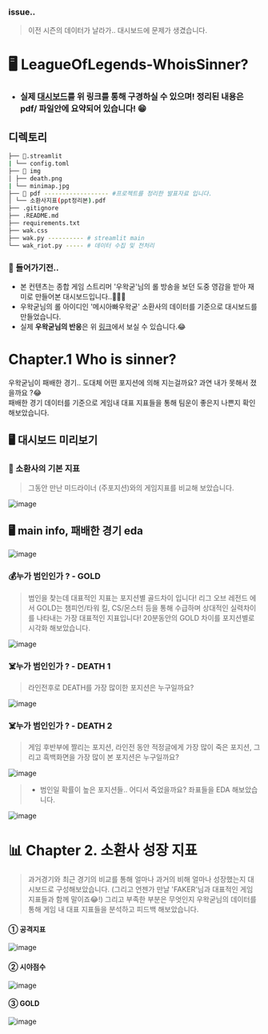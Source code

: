 ### issue..
> 이전 시즌의 데이터가 날라가.. 대시보드에 문제가 생겼습니다.

# 🖥️ LeagueOfLegends-WhoisSinner?
* ### 실제 [대시보드](https://wakgood-dashbaord.streamlit.app/)를 위 링크를 통해 구경하실 수 있으며! 정리된 내용은 pdf/ 파일안에 요약되어 있습니다! 😁 

## 디렉토리 

```bash
├── 📁.streamlit
| └── config.toml 
├── 📁 img
│ ├── death.png
| └── minimap.jpg 
├── 📁 pdf ------------------ #프로젝트를 정리한 발표자료 입니다. 
│ └── 소환사지표(ppt정리본).pdf 
├── .gitignore
├── .README.md
├── requirements.txt
├── wak.css
├── wak.py ---------- # streamlit main
└── wak_riot.py ----- # 데이터 수집 및 전처리 
```


### 🔎 들어가기전..
* 본 컨텐츠는 종합 게임 스트리머 '우왁굳'님의 롤 방송을 보던 도중 영감을 받아 재미로 만들어본 대시보드입니다..🙇🏻‍♂️
* 우왁굳님의 롤 아이디인 '메시아빠우왁굳' 소환사의 데이터를 기준으로 대시보드를 만들었습니다.
* 실제 **우왁굳님의 반응**은 위 [링크](https://vod.afreecatv.com/player/116265471)에서 보실 수 있습니다.😂

# Chapter.1 Who is sinner? 

우왁굳님이 패배한 경기.. 도대체 어떤 포지션에 의해 지는걸까요? 과연 내가 못해서 졌을까요 ?😂 \
패배한 경기 데이터를 기준으로 게임내 대표 지표들을 통해 팀운이 좋은지 나쁜지 확인해보았습니다.


## 🖥️ 대시보드 미리보기

### 👾 소환사의 기본 지표
> 그동안 만난 미드라이너 (주포지션)와의 게임지표를 비교해 보았습니다.

![image](https://github.com/KGochae/LeagueOfLegends-WhoisSinner/assets/86241587/7abad176-224f-437c-8558-3910528470d5)

## 🖥️ main info, 패배한 경기 eda

![image](https://github.com/KGochae/LeagueOfLegends-WhoisSinner/assets/86241587/67316088-83a7-4fc8-ba24-4d76c3128733)

### 💰누가 범인인가 ? - GOLD
> 범인을 찾는데 대표적인 지표는 포지션별 골드차이 입니다! 리그 오브 레전드 에서 GOLD는 챔피언/타워 킬, CS/몬스터 등을 통해 수급하며 상대적인 실력차이를 나타내는 가장 대표적인 지표입니다!
> 20분동안의 GOLD 차이를 포지션별로 시각화 해보았습니다.

![image](https://github.com/KGochae/LeagueOfLegends-WhoisSinner/assets/86241587/983b4886-45f5-4b48-b219-d7f007676d32)

### ☠️누가 범인인가 ? - DEATH 1
> 라인전후로 DEATH를 가장 많이한 포지션은 누구일까요?

![image](https://github.com/KGochae/LeagueOfLegends-WhoisSinner/assets/86241587/6de0f1a6-37b9-4bae-9f4a-d6168556824c)

### ☠️누가 범인인가 ? - DEATH 2
> 게임 후반부에 짤리는 포지션, 라인전 동안 적정글에게 가장 많이 죽은 포지션, 그리고 흑백화면을 가장 많이 본 포지션은 누구일까요?

![image](https://github.com/KGochae/LeagueOfLegends-WhoisSinner/assets/86241587/e5ab0588-2c8e-4578-8b6b-940efffb7b78)

> *  범인일 확률이 높은 포지션들.. 어디서 죽었을까요? 좌표들을 EDA 해보았습니다.  

![image](https://github.com/KGochae/LeagueOfLegends-WhoisSinner/assets/86241587/5f88d48a-1d50-4abe-875a-72faa62bca95)

# 📊 Chapter 2. 소환사 성장 지표

> 과거경기와 최근 경기의 비교를 통해 얼마나 과거의 비해 얼마나 성장했는지 대시보드로 구성해보았습니다. (그리고 언젠가 만날 'FAKER'님과 대표적인 게임 지표들과 함께 말이죠😂!)
> 그리고 부족한 부분은 무엇인지 우왁굳님의 데이터를 통해 게임 내 대표 지표들을 분석하고 피드백 해보았습니다.

#### ① 공격지표
![image](https://github.com/KGochae/LeagueOfLegends-WhoisSinner/assets/86241587/dd379dbe-faf7-48e2-9272-b5288fd0f259)

#### ② 시야점수
![image](https://github.com/KGochae/LeagueOfLegends-WhoisSinner/assets/86241587/1924d8ba-ea23-42e9-bf4d-e88f9ebcd842)

#### ③ GOLD
![image](https://github.com/KGochae/LeagueOfLegends-WhoisSinner/assets/86241587/cd40d5cc-4abb-4176-a484-6bc9a934d1b7)


